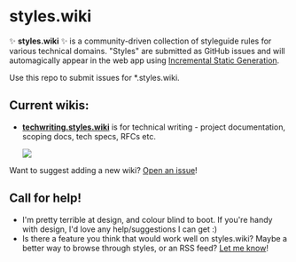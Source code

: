 # styles.wiki

✨ **styles.wiki** ✨ is a community-driven collection of styleguide rules for
various technical domains. "Styles" are submitted as GitHub issues and will
automagically appear in the web app using [Incremental Static Generation][isr].

[isr]: https://nextjs.org/blog/next-9-5#stable-incremental-static-regeneration

Use this repo to submit issues for \*.styles.wiki.

## Current wikis:

- [**techwriting.styles.wiki**](https://techwriting.styles.wiki/) is for technical writing - project documentation, scoping docs, tech specs, RFCs etc.

  ![](https://i.fluffy.cc/mxghkNw2kKSLJfqG0jDrWRhR22BNBzDz.png)

Want to suggest adding a new wiki? [Open an issue](https://github.com/styles-wiki/styles-wiki/issues)!

## Call for help!

- I'm pretty terrible at design, and colour blind to boot. If you're handy with design, I'd love any help/suggestions I can get :)
- Is there a feature you think that would work well on styles.wiki? Maybe a better way to browse through styles, or an RSS feed? [Let me know](https://github.com/styles-wiki/styles-wiki/issues)!
